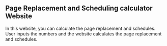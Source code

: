 ## Page Replacement and Scheduling calculator Website
In this website, you can calculate the page replacement and schedules. 
User inputs the numbers and the website calculates the page replacement and schedules. 
